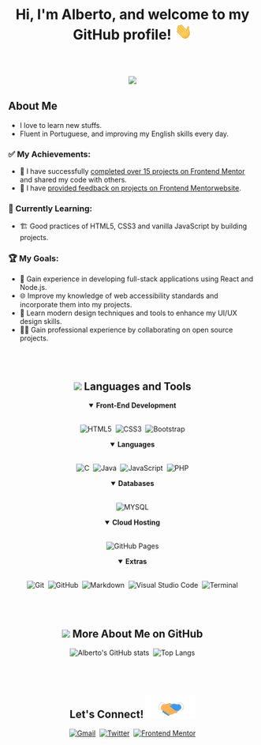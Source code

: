<h1 align="center"><b>Hi, I'm Alberto, and welcome to my GitHub profile!</b> <img src="assets/gifs/wave.gif" width="35"></h1>
<br><br>
<p align="center">
<a href="https://github.com/DenverCoder1/readme-typing-svg"><img src="https://readme-typing-svg.herokuapp.com?font=Monospace&color=green&size=25&center=true&vCenter=true&width=600&height=100&lines=<Web+Developer+From+Angola/>;<Self-taught+Front-End+Developer/>;<Active+Learner/>..."></a>
</p>

##  About Me

- I love to learn new stuffs.
- Fluent in Portuguese, and improving my English skills every day.

<!--- Web illustrations by Storyset ( https://storyset.com/web ) --->
<img align="right" alt="" src="https://github.com/alberto-rj/alberto-rj/assets/160677568/ad7b4a31-ef8a-4442-82d5-d8162b9bacce" width="360px"/>

### ✅ My Achievements:

- 🎉 I have successfully [completed over 15 projects on Frontend Mentor](https://www.frontendmentor.io/profile/alberto-rj/solutions) and shared my code with others.
- 🤝 I have [provided feedback on projects on Frontend Mentorwebsite](https://www.frontendmentor.io/profile/alberto-rj/comments).

### 💪 Currently Learning:

- 🏗 Good practices of HTML5, CSS3 and vanilla JavaScript by building projects.

### 🏆 My Goals:


- 🚀 Gain experience in developing full-stack applications using React and Node.js.
- 🌐 Improve my knowledge of web accessibility standards and incorporate them into my projects.
- 🎨 Learn modern design techniques and tools to enhance my UI/UX design skills.
- 👨‍💻 Gain professional experience by collaborating on open source projects.


<!-- Line -->
<img alt="" src="https://user-images.githubusercontent.com/74038190/212284115-f47cd8ff-2ffb-4b04-b5bf-4d1c14c0247f.gif" width="100">
<br><br>

<!-- Languages and Tools - start -->
<div align="center">
   
<h2 align="center">
<img src="https://media2.giphy.com/media/QssGEmpkyEOhBCb7e1/giphy.gif?cid=ecf05e47a0n3gi1bfqntqmob8g9aid1oyj2wr3ds3mg700bl&rid=giphy.gif" width ="25"> 
Languages and Tools
</h2>
   
<details open>
<summary><b>Front-End Development</b></summary>
<br>
   
![HTML5](https://img.shields.io/badge/HTML5-E34F26?style=for-the-badge&logo=html5&logoColor=white)&nbsp;
![CSS3](https://img.shields.io/badge/CSS3-1572B6?style=for-the-badge&logo=css3&logoColor=white)&nbsp;
![Bootstrap](https://img.shields.io/badge/Bootstrap-563D7C?style=for-the-badge&logo=bootstrap&logoColor=white)
   
</details>

<details open>
<summary><b>Languages</b></summary>
<br>
   
![C](https://img.shields.io/badge/C-00599C?style=for-the-badge&logo=c&logoColor=white)&nbsp;
![Java](https://img.shields.io/badge/Java-ED8B00?style=for-the-badge&logo=openjdk&logoColor=white)&nbsp;
![JavaScript](https://img.shields.io/badge/JavaScript-323330?style=for-the-badge&logo=javascript&logoColor=F7DF1E)&nbsp;
![PHP](https://img.shields.io/badge/PHP-777BB4?style=for-the-badge&logo=php&logoColor=white)
    
</details>

<details open>
<summary><b>Databases</b></summary>
<br>
   
![MYSQL](https://img.shields.io/badge/MySQL-005C84?style=for-the-badge&logo=mysql&logoColor=white)

</details>

<details open>
<summary><b>Cloud Hosting</b></summary>
<br>

![GitHub Pages](https://img.shields.io/badge/GitHub%20Pages-%23327FC7.svg?style=for-the-badge&logo=github&logoColor=white)

</details>

<details open>
<summary><b>Extras</b></summary>
<br>

![Git](https://img.shields.io/badge/git-%23F05033.svg?style=for-the-badge&logo=git&logoColor=white)&nbsp;
![GitHub](https://img.shields.io/badge/github-%23121011.svg?style=for-the-badge&logo=github&logoColor=white)&nbsp;
![Markdown](https://img.shields.io/badge/markdown-%23000000.svg?style=for-the-badge&logo=markdown&logoColor=white)&nbsp;
![Visual Studio Code](https://img.shields.io/badge/VSCode-0078D4?style=for-the-badge&logo=visual%20studio%20code&logoColor=white)&nbsp;
![Terminal](https://img.shields.io/badge/Terminal-%23054020?style=for-the-badge&logo=gnu-bash&logoColor=white)

</details>   
</div>
<br>
<br>
<!-- Languages and Tools - start -->


<!-- More About Me on GitHub - start-->
<div align="center">
<h2 align="center"><img src="https://media.giphy.com/media/iY8CRBdQXODJSCERIr/giphy.gif" width="35"> More About Me on GitHub</h2>

![Alberto's GitHub stats](https://github-readme-stats.vercel.app/api?username=alberto-rj&show_icons=true&theme=transparent)&nbsp;
![Top Langs](https://github-readme-stats.vercel.app/api/top-langs/?username=alberto-rj&theme=transparent)

</div>
<br>
<br>
<!-- More About Me on GitHub - end-->


<!-- Let's Connect - start -->
<div align="center">
<h2 align="center">Let's Connect! <img src="assets/gifs/handshake.gif" width="100"></h2>

[![Gmail](https://img.shields.io/badge/Gmail-D14836?style=for-the-badge&logo=gmail&logoColor=white)](mailto:albertorauljose2@gmail.com)&nbsp;
[![Twitter](https://img.shields.io/badge/Twitter-1DA1F2?style=for-the-badge&logo=twitter&logoColor=white)](https://twitter.com/albertorauljose)&nbsp;
[![Frontend Mentor](https://img.shields.io/badge/-Frontend%20Mentor-5F3DC4?style=for-the-badge&logo=FrontendMentor&logoColor=white&link=https://www.frontendmentor.io/profile/alberto-rj)](https://www.frontendmentor.io/profile/alberto-rj)

</div>
<br>
<br>
<!-- Let's Connect - end -->


<!-- Line -->
<img alt="" src="https://user-images.githubusercontent.com/74038190/212284115-f47cd8ff-2ffb-4b04-b5bf-4d1c14c0247f.gif" width="100">
